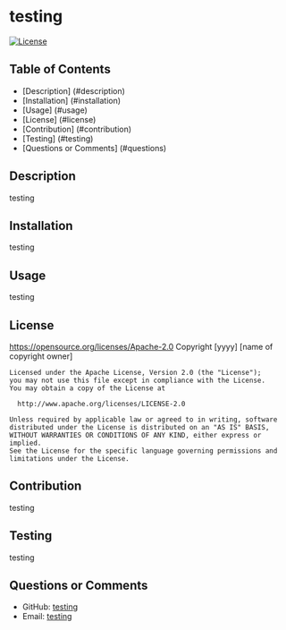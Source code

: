 # testing 

  [![License](https://img.shields.io/badge/License-Apache_2.0-blue.svg)](https://opensource.org/licenses/Apache-2.0)

  ## Table of Contents
  - [Description] (#description)
  - [Installation] (#installation)
  - [Usage] (#usage)
  - [License] (#license)
  - [Contribution] (#contribution)
  - [Testing] (#testing)
  - [Questions or Comments] (#questions)
  
  <a name="description"></a>
  ## Description
  testing
  
  <a name="installation"></a>
  ## Installation
  testing
  
  <a name="usage"></a>
  ## Usage
  testing
  
  <a name="license"></a>  
  ## License
  https://opensource.org/licenses/Apache-2.0
  Copyright [yyyy] [name of copyright owner]

    Licensed under the Apache License, Version 2.0 (the "License");
    you may not use this file except in compliance with the License.
    You may obtain a copy of the License at
 
      http://www.apache.org/licenses/LICENSE-2.0
 
    Unless required by applicable law or agreed to in writing, software
    distributed under the License is distributed on an "AS IS" BASIS,
    WITHOUT WARRANTIES OR CONDITIONS OF ANY KIND, either express or implied.
    See the License for the specific language governing permissions and
    limitations under the License.
  
  <a name="contribution"></a>
  ## Contribution
  testing
  
  <a name="testing"></a>
  ## Testing
  testing
  
  <a name="questions"></a>
  ## Questions or Comments
  - GitHub: [testing](https://github.com/testing)
  - Email: [testing](malto:testing)
